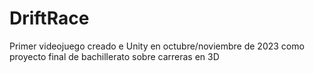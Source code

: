 # DriftRace
Primer videojuego creado e Unity en octubre/noviembre de 2023 como proyecto final de bachillerato sobre carreras en 3D
